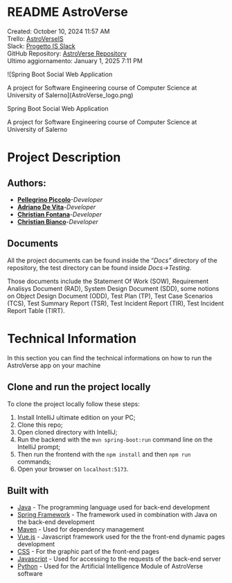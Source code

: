 # README AstroVerse

Created: October 10, 2024 11:57 AM  
Trello: [AstroVerseIS](https://trello.com/b/W32LhGw5/astroverseis)  
Slack: [Progetto IS Slack](https://join.slack.com/t/progettoisadchchpl/shared_invite/zt-2rxwjgdhx-P~UW7Ups6JCDrtdBl1lEIw)  
GitHub Repository: [AstroVerse Repository](https://github.com/PellegrinoPiccolo/AstroVerse.git)  
Ultimo aggiornamento: January 1, 2025 7:11 PM

![Spring Boot Social Web Application

A project for Software Engineering course of Computer Science at University of Salerno](AstroVerse_logo.png)

Spring Boot Social Web Application

A project for Software Engineering course of Computer Science at University of Salerno

# Project Description

## Authors:

- [**Pellegrino Piccolo**](https://github.com/PellegrinoPiccolo)*-Developer*
- [**Adriano De Vita**](https://github.com/Adry04)-*Developer*
- [**Christian Fontana**](https://github.com/chriisey)-*Developer*
- [**Christian Bianco**](https://github.com/ChristianUnisa)-*Developer*

## Documents

All the project documents can be found inside the “*Docs”* directory of the repository, the test directory can be found inside *Docs→Testing*.

Those documents include the Statement Of Work (SOW), Requirement Analisys Document (RAD), System Design Document (SDD), some notions on Object Design Document (ODD), Test Plan (TP), Test Case Scenarios (TCS), Test Summary Report (TSR), Test Incident Report (TIR), Test Incident Report Table (TIRT).

# Technical Information

In this section you can find the technical informations on how to run the AstroVerse app on your machine

## Clone and run the project locally

To clone the project locally follow these steps:

1. Install IntelliJ ultimate edition on your PC;
2. Clone this repo;
3. Open cloned directory with IntelliJ;
4. Run the backend with the `mvn spring-boot:run` command line on the IntelliJ prompt;
5. Then run the frontend with the `npm install` and then `npm run` commands;
6. Open your browser on `localhost:5173`.

## Built with

- [Java](https://docs.oracle.com/en/java/javase/21/) - The programming language used for back-end development
- [Spring Framework](https://spring.io/) - The framework used in combination with Java on the back-end development
- [Maven](https://maven.apache.org/) - Used for dependency management
- [Vue.js](https://vuejs.org/) - Javascript framework used for the the front-end dynamic pages development
- [CSS](https://www.w3schools.com/css/default.asp) - For the graphic part of the front-end pages
- [Javascript](https://www.javascript.com/) - Used for accessing to the requests of the back-end server
- [Python](https://www.python.org/) - Used for the Artificial Intelligence Module of AstroVerse software
